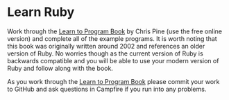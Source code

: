 # Learn Ruby

Work through the [Learn to Program Book][learn_to_program] by Chris Pine (use
the free online version) and complete all of the example programs. It is worth
noting that this book was originally written around 2002 and references an older
version of Ruby. No worries though as the current version of Ruby is backwards
compatible and you will be able to use your modern version of Ruby and follow
along with the book.

As you work through the [Learn to Program Book][learn_to_program] please commit
your work to GitHub and ask questions in Campfire if you run into any problems.

[cpu]: http://en.wikipedia.org/wiki/Central_processing_unit
[instructions]: http://en.wikipedia.org/wiki/Instruction_(computer_science)
[interpreted_language]: http://en.wikipedia.org/wiki/Interpreted_language
[oo]: http://en.wikipedia.org/wiki/Object-oriented_programming
[matsumotosan]: http://en.wikipedia.org/wiki/Yukihiro_Matsumoto
[dhh]: http://david.heinemeierhansson.com/
[hello_world_program]: http://en.wikipedia.org/wiki/Hello_world_program
[string]: http://en.wikipedia.org/wiki/String_(computer_science)
[learn_to_program]: https://pine.fm/LearnToProgram/
